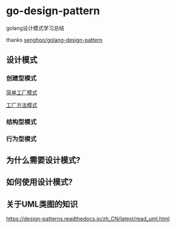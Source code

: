 # go-design-pattern

golang设计模式学习总结

thanks [senghoo/golang-design-pattern](https://github.com/senghoo/golang-design-pattern)

## 设计模式

### 创建型模式

[简单工厂模式](https://github.com/zdpdpdp/go-design-pattern/tree/master/01_simple_factory)

[工厂方法模式](https://github.com/zdpdpdp/go-design-pattern/tree/master/02_factory_method)


### 结构型模式

### 行为型模式

## 为什么需要设计模式?

## 如何使用设计模式?

## 关于UML类图的知识

https://design-patterns.readthedocs.io/zh_CN/latest/read_uml.html